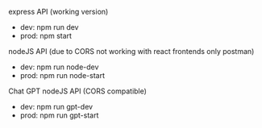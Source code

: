 express API (working version)

- dev: npm run dev
- prod: npm start


nodeJS API (due to CORS not working with react frontends only postman)

- dev: npm run node-dev
- prod: npm run node-start

Chat GPT nodeJS API (CORS compatible)

- dev: npm run gpt-dev
- prod: npm run gpt-start